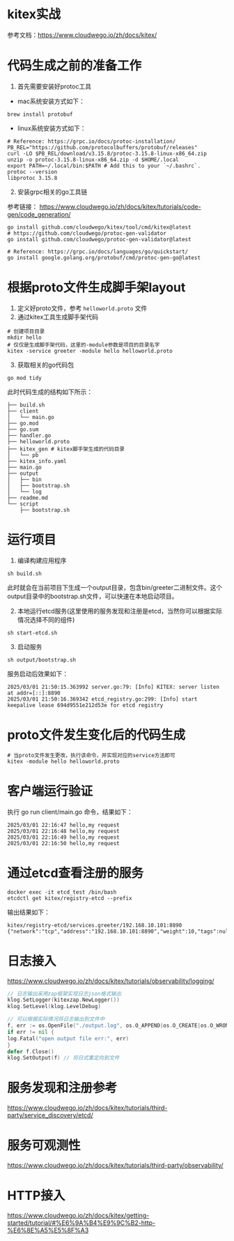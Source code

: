 # kitex实战
参考文档：https://www.cloudwego.io/zh/docs/kitex/

# 代码生成之前的准备工作
1. 首先需要安装好protoc工具
- mac系统安装方式如下：
```shell
brew install protobuf
```
- linux系统安装方式如下：
```shell
# Reference: https://grpc.io/docs/protoc-installation/
PB_REL="https://github.com/protocolbuffers/protobuf/releases"
curl -LO $PB_REL/download/v3.15.8/protoc-3.15.8-linux-x86_64.zip
unzip -o protoc-3.15.8-linux-x86_64.zip -d $HOME/.local
export PATH=~/.local/bin:$PATH # Add this to your `~/.bashrc`.
protoc --version
libprotoc 3.15.8
```

2. 安装grpc相关的go工具链

参考链接： https://www.cloudwego.io/zh/docs/kitex/tutorials/code-gen/code_generation/
```shell
go install github.com/cloudwego/kitex/tool/cmd/kitex@latest
# https://github.com/cloudwego/protoc-gen-validator
go install github.com/cloudwego/protoc-gen-validator@latest

# Reference: https://grpc.io/docs/languages/go/quickstart/
go install google.golang.org/protobuf/cmd/protoc-gen-go@latest
```

# 根据proto文件生成脚手架layout
1. 定义好proto文件，参考 `helloworld.proto` 文件
2. 通过kitex工具生成脚手架代码
```shell
# 创建项目目录
mkdir hello
# 仅仅是生成脚手架代码，这里的-module参数是项目的目录名字
kitex -service greeter -module hello helloworld.proto
```

3. 获取相关的go代码包
```shell
go mod tidy
```
此时代码生成的结构如下所示：
```
├── build.sh
├── client
│   └── main.go
├── go.mod
├── go.sum
├── handler.go
├── helloworld.proto
├── kitex_gen # kitex脚手架生成的代码目录
│   └── pb
├── kitex_info.yaml
├── main.go
├── output
│   ├── bin
│   ├── bootstrap.sh
│   └── log
├── readme.md
└── script
    ├── bootstrap.sh
```

# 运行项目
1. 编译构建应用程序
```shell
sh build.sh
```
此时就会在当前项目下生成一个output目录，包含bin/greeter二进制文件。这个output目录中的bootstrap.sh文件，可以快速在本地启动项目。

2. 本地运行etcd服务(这里使用的服务发现和注册是etcd，当然你可以根据实际情况选择不同的组件)
```shell
sh start-etcd.sh
```

3. 启动服务
```shell
sh output/bootstrap.sh
```
服务启动后效果如下：
```
2025/03/01 21:50:15.363992 server.go:79: [Info] KITEX: server listen at addr=[::]:8890
2025/03/01 21:50:16.369342 etcd_registry.go:299: [Info] start keepalive lease 694d9551e212d53e for etcd registry
```

# proto文件发生变化后的代码生成
```shell
# 当proto文件发生更改，执行该命令，并实现对应的service方法即可
kitex -module hello helloworld.proto
```

# 客户端运行验证
执行 go run client/main.go 命令，结果如下：
```shell
2025/03/01 22:16:47 hello,my request
2025/03/01 22:16:48 hello,my request
2025/03/01 22:16:49 hello,my request
2025/03/01 22:16:50 hello,my request
```

# 通过etcd查看注册的服务
```shell
docker exec -it etcd_test /bin/bash
etcdctl get kitex/registry-etcd --prefix
```
输出结果如下：
```
kitex/registry-etcd/services.greeter/192.168.10.101:8890
{"network":"tcp","address":"192.168.10.101:8890","weight":10,"tags":null}
```

# 日志接入
https://www.cloudwego.io/zh/docs/kitex/tutorials/observability/logging/
```go
// 日志输出采用zap框架实现日志json格式输出
klog.SetLogger(kitexzap.NewLogger())
klog.SetLevel(klog.LevelDebug)

// 可以根据实际情况将日志输出到文件中
f, err := os.OpenFile("./output.log", os.O_APPEND|os.O_CREATE|os.O_WRONLY, 0644)
if err != nil {
log.Fatal("open output file err:", err)
}
defer f.Close()
klog.SetOutput(f) // 将日式重定向到文件
```

# 服务发现和注册参考
https://www.cloudwego.io/zh/docs/kitex/tutorials/third-party/service_discovery/etcd/

# 服务可观测性
https://www.cloudwego.io/zh/docs/kitex/tutorials/third-party/observability/

# HTTP接入
https://www.cloudwego.io/zh/docs/kitex/getting-started/tutorial/#%E6%9A%B4%E9%9C%B2-http-%E6%8E%A5%E5%8F%A3
